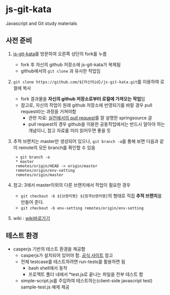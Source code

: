 js-git-kata
===========

Javascript and Git study materials

## 사전 준비 

1. [js-git-kata](https://github.com/nephilim/js-git-kata)를 방문하여 오른쪽 상단의 fork를 누름
	- fork 후 자신의 github 저장소에 js-git-kata가 복제됨
    - github에서의 `git clone` 과 유사한 작업임
2. `git clone https://github.com/${자신의id}/js-git-kata.git`를 이용하여 로컬에 복사
    - fork 결과물을 **자신의 github 저장소로부터 로컬에 가져오는 작업**임
    - 참고로, 자신의 작업이 원래 github 저장소에 반영되기를 바랄 경우 pull request라는 과정을 거쳐야함
        - 관련 자료: [실전에서의 pull request](http://blog.springsource.org/2011/07/18/social-coding-pull-requests-what-to-do-when-things-get-complicated/)를 잘 설명한 springsource 글
        - pull request의 경우 github을 이용한 공동작업에서는 반드시 알아야 하는 개념이니, 참고 자료를 미리 읽어두면 좋을 듯 
3. 추적 브랜치는 master만 생성되어 있으나, `git branch -a`를 통해 보면 다음과 같이 remote의 모든 branch를 확인할 수 있음

        > git branch -a
        * master
        remotes/origin/HEAD -> origin/master
        remotes/origin/env-setting
        remotes/origin/master

4. 참고: 3에서 master이외의 다른 브랜치에서 작업이 필요한 경우 
    - `git checkout -b ${브랜치명} ${원격브랜치명}`의 형태로 직접 **추적 브랜치**를 만들어 준다.
    - `git checkout -b env-setting remotes/origin/env-setting`
5. wiki : [wiki바로가기](http://wiki.skplanet.co.kr/display/PSWDEV/Git+and+Javascript)
## 테스트 환경

* casperjs 기반의 테스트 환경을 제공함
    - casperjs가 설치되어 있어야 함. [공식 사이트](http://casperjs.org/) 참고
    - 전체 testcase를 테스트하려면 run-tests를 활용하면 됨
        - bash shell에서 동작 
        - 프로젝트 폴더 내에서 *test.js로 끝나는 파일을 전부 테스트 함
    - simple-script.js를 주입하여 테스트하는(client-side javascript test) sample-test.js 예제 제공
